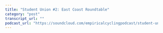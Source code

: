 ```yaml
---
title: "Student Union #2: East Coast Roundtable"
category: "post"
transcript_url: ""
podcast_url: "https://soundcloud.com/empiricalcyclingpodcast/student-union-2-east-coast-roundtable"
---
```

